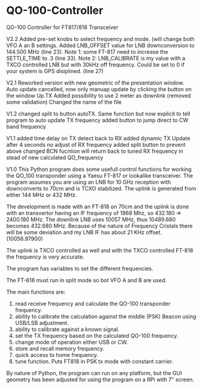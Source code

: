 # QO-100-Controller
QO-100 Controller for FT817/818 Transceiver

V2.2
Added pre-set knobs to select frequency and mode. (will change both VFO A an B settings.
Added LNB_OFFSET value for LNB downconversion to 144.500 MHz  (line 23).
Note 1: some FT-817 need to increase the SETTLE_TIME to .3  (line 33).
Note 2: LNB_CALIBRATE is my value with a TXCO controlled LNB but with 30kHz off frequency. Could be set to 0 if your system is GPS disiplined. (line 27)

V2.1
Reworked version with new geometric of the presentation window.
Auto update cancelled, now only manuap update by clicking the button on the window Up.TX
Added possibility to use 2 meter as downlink (removed some validation)
Changed the name of the file

V1.2
changed split to button autoTX. Same function but now explicit to tell program to auto update TX frequency
added button to jump direct to CW band frequency 

V1.1
added time delay on TX detect back to RX
added dynamic TX Update after 4 seconds no adjust of RX frequency
added split button to prevent above
changed BCN fucntion will return back to tuned RX frequency in stead of new calculated QO_frequency

V1.0 
This Python program does some usefull control functions for working the QO_100 transponder using a Yaesu FT-817 or 
lookalike transceiver. The program assumes you are using an LNB for 10 GHz reception with downconverts to 70cm and is 
TCXO stabilized. The uplink is generated from either 144 MHz or 432 MHz. 

The development is made with an FT-818 on 70cm and the uplink is done with an transvertor having an IF frequency of 
1968 Mhz, so 432.180 => 2400.180 MHz. The downlink LNB uses 10057 MHz, thus 10489.680 becomes 432.680 MHz. Because 
of the nature of Frequency Cristals there will be some deviation and my LNB IF has about 21 KHz offset. (10056.97900)

The uplink is TXCO controlled as well and with the TXCO controlled FT-818 the frequency is very accurate.

The program has variables to set the different frequencies.

The FT-818 must run in split mode so bot VFO A and B are used.

The main functions are:
1. read receive frequency and calculate the QO-100 transponder frequency.
2. ability to calibrate the calculation against the middle (PSK) Beacon using USB/LSB adjustment.
3. ability to calibrate against a known signal.
4. set the TX frequency based on the calculated QO-100 frequency.
5. change mode of operation either USB or CW.
6. store and recall memory frequency.
7. quick access to home frequency.
8. tune function. Puts FT818 in PSK tx mode with constant carrier.

By nature of Python, the program can run on any platform, but the GUI geometry has been adjusted for using the 
program on a RPi with 7" screen.


